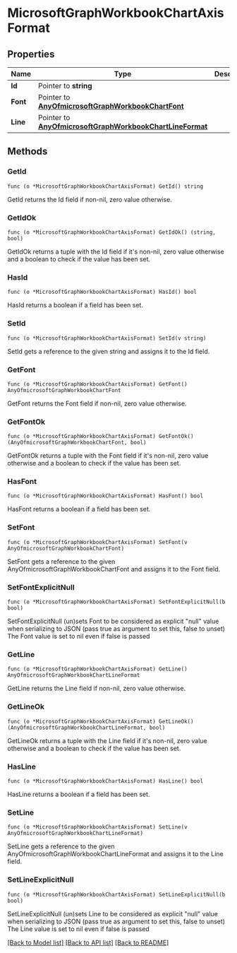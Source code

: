 # MicrosoftGraphWorkbookChartAxisFormat

## Properties

Name | Type | Description | Notes
------------ | ------------- | ------------- | -------------
**Id** | Pointer to **string** |  | [optional] 
**Font** | Pointer to [**AnyOfmicrosoftGraphWorkbookChartFont**](anyOf&lt;microsoft.graph.workbookChartFont&gt;.md) |  | [optional] 
**Line** | Pointer to [**AnyOfmicrosoftGraphWorkbookChartLineFormat**](anyOf&lt;microsoft.graph.workbookChartLineFormat&gt;.md) |  | [optional] 

## Methods

### GetId

`func (o *MicrosoftGraphWorkbookChartAxisFormat) GetId() string`

GetId returns the Id field if non-nil, zero value otherwise.

### GetIdOk

`func (o *MicrosoftGraphWorkbookChartAxisFormat) GetIdOk() (string, bool)`

GetIdOk returns a tuple with the Id field if it's non-nil, zero value otherwise
and a boolean to check if the value has been set.

### HasId

`func (o *MicrosoftGraphWorkbookChartAxisFormat) HasId() bool`

HasId returns a boolean if a field has been set.

### SetId

`func (o *MicrosoftGraphWorkbookChartAxisFormat) SetId(v string)`

SetId gets a reference to the given string and assigns it to the Id field.

### GetFont

`func (o *MicrosoftGraphWorkbookChartAxisFormat) GetFont() AnyOfmicrosoftGraphWorkbookChartFont`

GetFont returns the Font field if non-nil, zero value otherwise.

### GetFontOk

`func (o *MicrosoftGraphWorkbookChartAxisFormat) GetFontOk() (AnyOfmicrosoftGraphWorkbookChartFont, bool)`

GetFontOk returns a tuple with the Font field if it's non-nil, zero value otherwise
and a boolean to check if the value has been set.

### HasFont

`func (o *MicrosoftGraphWorkbookChartAxisFormat) HasFont() bool`

HasFont returns a boolean if a field has been set.

### SetFont

`func (o *MicrosoftGraphWorkbookChartAxisFormat) SetFont(v AnyOfmicrosoftGraphWorkbookChartFont)`

SetFont gets a reference to the given AnyOfmicrosoftGraphWorkbookChartFont and assigns it to the Font field.

### SetFontExplicitNull

`func (o *MicrosoftGraphWorkbookChartAxisFormat) SetFontExplicitNull(b bool)`

SetFontExplicitNull (un)sets Font to be considered as explicit "null" value
when serializing to JSON (pass true as argument to set this, false to unset)
The Font value is set to nil even if false is passed
### GetLine

`func (o *MicrosoftGraphWorkbookChartAxisFormat) GetLine() AnyOfmicrosoftGraphWorkbookChartLineFormat`

GetLine returns the Line field if non-nil, zero value otherwise.

### GetLineOk

`func (o *MicrosoftGraphWorkbookChartAxisFormat) GetLineOk() (AnyOfmicrosoftGraphWorkbookChartLineFormat, bool)`

GetLineOk returns a tuple with the Line field if it's non-nil, zero value otherwise
and a boolean to check if the value has been set.

### HasLine

`func (o *MicrosoftGraphWorkbookChartAxisFormat) HasLine() bool`

HasLine returns a boolean if a field has been set.

### SetLine

`func (o *MicrosoftGraphWorkbookChartAxisFormat) SetLine(v AnyOfmicrosoftGraphWorkbookChartLineFormat)`

SetLine gets a reference to the given AnyOfmicrosoftGraphWorkbookChartLineFormat and assigns it to the Line field.

### SetLineExplicitNull

`func (o *MicrosoftGraphWorkbookChartAxisFormat) SetLineExplicitNull(b bool)`

SetLineExplicitNull (un)sets Line to be considered as explicit "null" value
when serializing to JSON (pass true as argument to set this, false to unset)
The Line value is set to nil even if false is passed

[[Back to Model list]](../README.md#documentation-for-models) [[Back to API list]](../README.md#documentation-for-api-endpoints) [[Back to README]](../README.md)


